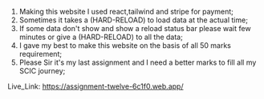 1. Making this website I used react,tailwind and stripe for payment;
2. Sometimes it takes a (HARD-RELOAD) to load data at the actual time;
3. If some data don't show and show a reload status bar please wait few minutes or give a (HARD-RELOAD) to all the data;
4. I gave my best to make this website on the basis of all 50 marks requirement;
5. Please Sir it's my last assignment and I need a  better marks to fill all my SCIC journey;

Live_Link: https://assignment-twelve-6c1f0.web.app/